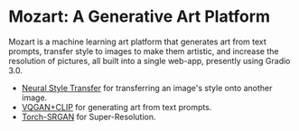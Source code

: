 # Mozart: A Generative Art Platform

Mozart is a machine learning art platform that generates art from text prompts, transfer style to images to make them artistic, and increase the resolution of pictures, all built into a single web-app, presently using Gradio 3.0.

* [Neural Style Transfer](https://www.tensorflow.org/tutorials/generative/style_transfer) for transferring an image's style onto another image.
* [VQGAN+CLIP](https://github.com/mfrashad/text2art) for generating art from text prompts.
* [Torch-SRGAN](https://deepai.org/machine-learning-model/torch-srgan) for Super-Resolution.
